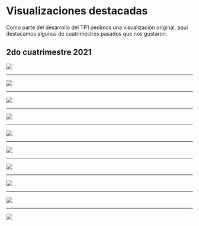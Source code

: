 # Visualizaciones destacadas

Como parte del desarrollo del TP1 pedimos una visualización original, aquí destacamos algunas de cuatrimestres pasados que nos gustaron.

## 2do cuatrimestre 2021


<img src="visus/basura.png" />

<hr>

<img src="visus/f1_top_win_ratio.png" />

<hr>

<img src="visus/velocidades.png" />

<hr>

<img src="visus/videogames_tetris.png" />

<hr>

<img src="visus/mario_kart.png" />

<hr>

<img src="visus/dota_2.png" />

<hr>

<img src="visus/messi.png" />

<hr>

<img src="visus/record_messi.png" />

<hr>

<img src="visus/river_boca.png" />

<hr>

<img src="visus/titulos_1ra_division.png" />
